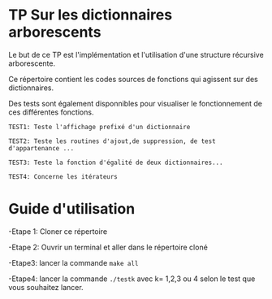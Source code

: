 # TP Sur les dictionnaires arborescents
Le but de ce TP est l'implémentation et l'utilisation d'une structure récursive arborescente.

Ce répertoire contient les codes sources de fonctions qui agissent sur des dictionnaires.

Des tests sont également disponnibles pour visualiser le fonctionnement de ces différentes fonctions.

```TEST1: Teste l'affichage prefixé d'un dictionnaire ```

```TEST2: Teste les routines d'ajout,de suppression, de test d'appartenance ... ```

```TEST3: Teste la fonction d'égalité de deux dictionnaires... ```

```TEST4: Concerne les itérateurs```

# Guide d'utilisation
-Etape 1: Cloner ce répertoire

-Etape 2: Ouvrir un terminal et aller dans le répertoire cloné

-Etape3: lancer la commande ```make all```

-Etape4: lancer la commande ```./testk``` avec k= 1,2,3 ou 4 selon le test que vous souhaitez lancer.




